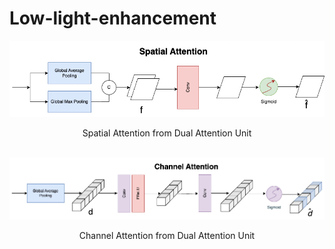 # Low-light-enhancement

<div align="center">
  <img src="Images/spatial-attention.png">
  <p>Spatial Attention from Dual Attention Unit</p>
  <br>
</div>

<div align="center">
  <img src="Images/channel-attention.png">
  <p>Channel Attention from Dual Attention Unit</p>
  <br>
</div>
